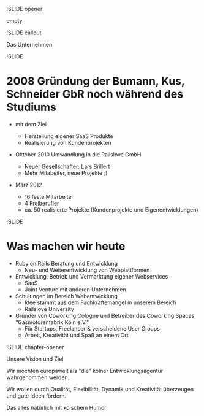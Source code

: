 
!SLIDE opener

empty

!SLIDE callout

Das Unternehmen

!SLIDE

# 2008 Gründung der Bumann, Kus, Schneider GbR noch während des Studiums
* mit dem Ziel
  * Herstellung eigener SaaS Produkte
  * Realisierung von Kundenprojekten

* Oktober 2010 Umwandlung in die Railslove GmbH
  * Neuer Gesellschafter: Lars Brillert
  * Mehr Mitabeiter, neue Projekte ;)

* März 2012
  * 16 feste Mitarbeiter
  * 4 Freiberufler
  * ca. 50 realisierte Projekte (Kundenprojekte und Eigenentwicklungen)

!SLIDE

# Was machen wir heute

* Ruby on Rails Beratung und Entwicklung
  * Neu- und Weiterentwicklung von Webplattformen
* Entwicklung, Betrieb und Vermarktung eigener Webservices 
  * SaaS
  * Joint Venture mit anderen Unternehmen 
* Schulungen im Bereich Webentwicklung
  * Idee stammt aus dem Fachkräftemangel in unserem Bereich
  * Railslove University
* Gründer von Coworking Cologne und Betreiber des Coworking Spaces “Gasmotorenfabrik Köln e.V.”
  * Für Startups, Freelancer & verscheidene User Groups
  * Arbeit, Kreativität und Spaß an einem Ort

!SLIDE chapter-opener

Unsere Vision und Ziel

Wir möchten europaweit als "die" kölner Entwicklungsagentur wahrgenommen werden. 

Wir wollen durch Qualität, Flexibilität, Dynamik und Kreativität überzeugen und gute Ideen fördern.

Das alles natürlich mit kölschem Humor